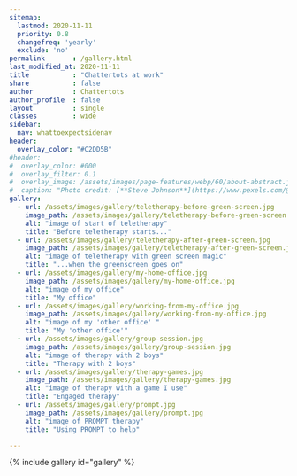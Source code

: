 ```yaml
---
sitemap:
  lastmod: 2020-11-11
  priority: 0.8
  changefreq: 'yearly'
  exclude: 'no'
permalink       : /gallery.html
last_modified_at: 2020-11-11
title           : "Chattertots at work"
share           : false
author          : Chattertots
author_profile  : false
layout          : single
classes         : wide
sidebar:
  nav: whattoexpectsidenav
header:
  overlay_color: "#C2DD5B"
#header:
#  overlay_color: #000
#  overlay_filter: 0.1
#  overlay_image: /assets/images/page-features/webp/60/about-abstract.jpg
#  caption: "Photo credit: [**Steve Johnson**](https://www.pexels.com/@steve)"
gallery:
  - url: /assets/images/gallery/teletherapy-before-green-screen.jpg
    image_path: /assets/images/gallery/teletherapy-before-green-screen.jpg
    alt: "image of start of teletherapy"
    title: "Before teletherapy starts..."
  - url: /assets/images/gallery/teletherapy-after-green-screen.jpg
    image_path: /assets/images/gallery/teletherapy-after-green-screen.jpg
    alt: "image of teletherapy with green screen magic"
    title: "...when the greenscreen goes on"
  - url: /assets/images/gallery/my-home-office.jpg
    image_path: /assets/images/gallery/my-home-office.jpg
    alt: "image of my office"
    title: "My office"
  - url: /assets/images/gallery/working-from-my-office.jpg
    image_path: /assets/images/gallery/working-from-my-office.jpg
    alt: "image of my 'other office' "
    title: "My 'other office'"
  - url: /assets/images/gallery/group-session.jpg
    image_path: /assets/images/gallery/group-session.jpg
    alt: "image of therapy with 2 boys"
    title: "Therapy with 2 boys"
  - url: /assets/images/gallery/therapy-games.jpg
    image_path: /assets/images/gallery/therapy-games.jpg
    alt: "image of therapy with a game I use"
    title: "Engaged therapy"
  - url: /assets/images/gallery/prompt.jpg
    image_path: /assets/images/gallery/prompt.jpg
    alt: "image of PROMPT therapy"
    title: "Using PROMPT to help"

---
```

{% include gallery id="gallery" %}
